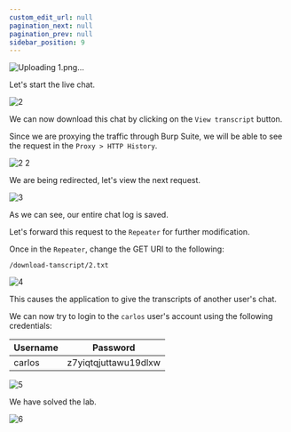 ```yaml
---
custom_edit_url: null
pagination_next: null
pagination_prev: null
sidebar_position: 9
---
```


![Uploading 1.png…]()

Let's start the live chat.

![2](https://github.com/Knign/Write-ups/assets/110326359/e05e75e5-df3f-45cd-975e-7d9953ae2430)

We can now download this chat by clicking on the `View transcript` button.

Since we are proxying the traffic through Burp Suite, we will be able to see the request in the `Proxy > HTTP History`.

![2 2](https://github.com/Knign/Write-ups/assets/110326359/04747615-3a7b-49bf-ab4b-0ade89704084)

We are being redirected, let's view the next request.

![3](https://github.com/Knign/Write-ups/assets/110326359/b2e9ea41-f703-4ac0-a9d6-a2e533dfe018)

As we can see, our entire chat log is saved.

Let's forward this request to the `Repeater` for further modification.

Once in the `Repeater`, change the GET URI to the following:

```
/download-tanscript/2.txt
```

![4](https://github.com/Knign/Write-ups/assets/110326359/ce57f78b-e6be-4663-aabe-b1973cd43183)

This causes the application to give the transcripts of another user's chat.

We can now try to login to the `carlos` user's account using the following credentials:

| Username | Password             |
| -------- | -------------------- |
| carlos   | z7yiqtqjuttawu19dlxw |

![5](https://github.com/Knign/Write-ups/assets/110326359/0bb527ab-fbcd-4c12-9b43-14e43d3505eb)

We have solved the lab.

![6](https://github.com/Knign/Write-ups/assets/110326359/f9daeb89-c05b-4f0b-b377-02c71c4d68bf)
